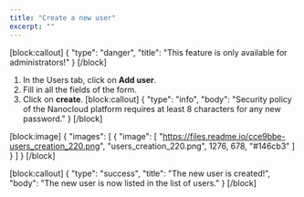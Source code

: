 ```yaml
---
title: "Create a new user"
excerpt: ""
---
```

[block:callout]
{
  "type": "danger",
  "title": "This feature is only available for administrators!"
}
[/block]
1. In the Users tab, click on **Add user**.
2. Fill in all the fields of the form.
3. Click on **create**.
[block:callout]
{
  "type": "info",
  "body": "Security policy of the Nanocloud platform requires at least 8 characters for any new password."
}
[/block]

[block:image]
{
  "images": [
    {
      "image": [
        "https://files.readme.io/cce9bbe-users_creation_220.png",
        "users_creation_220.png",
        1276,
        678,
        "#146cb3"
      ]
    }
  ]
}
[/block]

[block:callout]
{
  "type": "success",
  "title": "The new user is created!",
  "body": "The new user is now listed in the list of users."
}
[/block]